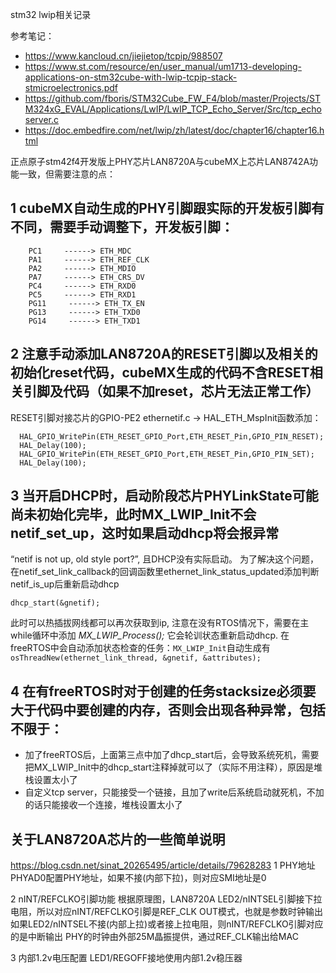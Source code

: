 
stm32 lwip相关记录

参考笔记：
* https://www.kancloud.cn/jiejietop/tcpip/988507
* https://www.st.com/resource/en/user_manual/um1713-developing-applications-on-stm32cube-with-lwip-tcpip-stack-stmicroelectronics.pdf
* https://github.com/fboris/STM32Cube_FW_F4/blob/master/Projects/STM324xG_EVAL/Applications/LwIP/LwIP_TCP_Echo_Server/Src/tcp_echoserver.c
* https://doc.embedfire.com/net/lwip/zh/latest/doc/chapter16/chapter16.html

正点原子stm42f4开发版上PHY芯片LAN8720A与cubeMX上芯片LAN8742A功能一致，但需要注意的点： 
## 1 cubeMX自动生成的PHY引脚跟实际的开发板引脚有不同，需要手动调整下，开发板引脚：
```
    PC1     ------> ETH_MDC
    PA1     ------> ETH_REF_CLK
    PA2     ------> ETH_MDIO
    PA7     ------> ETH_CRS_DV
    PC4     ------> ETH_RXD0
    PC5     ------> ETH_RXD1
    PG11     ------> ETH_TX_EN
    PG13     ------> ETH_TXD0
    PG14     ------> ETH_TXD1
```
 

## 2 注意手动添加LAN8720A的RESET引脚以及相关的初始化reset代码，cubeMX生成的代码不含RESET相关引脚及代码（如果不加reset，芯片无法正常工作）
RESET引脚对接芯片的GPIO-PE2
ethernetif.c -> HAL_ETH_MspInit函数添加：
```
  HAL_GPIO_WritePin(ETH_RESET_GPIO_Port,ETH_RESET_Pin,GPIO_PIN_RESET);
  HAL_Delay(100);
  HAL_GPIO_WritePin(ETH_RESET_GPIO_Port,ETH_RESET_Pin,GPIO_PIN_SET);
  HAL_Delay(100);
```

## 3 当开启DHCP时，启动阶段芯片PHYLinkState可能尚未初始化完毕，此时MX_LWIP_Init不会netif_set_up，这时如果启动dhcp将会报异常
“netif is not up, old style port?”, 且DHCP没有实际启动。
为了解决这个问题，在netif_set_link_callback的回调函数里ethernet_link_status_updated添加判断netif_is_up后重新启动dhcp
```
dhcp_start(&gnetif); 
``` 
此时可以热插拔网线都可以再次获取到ip, 注意在没有RTOS情况下，需要在主while循环中添加 *MX_LWIP_Process();* 它会轮训状态重新启动dhcp.
在freeRTOS中会自动添加状态检查的任务：`MX_LWIP_Init`自动生成有`osThreadNew(ethernet_link_thread, &gnetif, &attributes);`


## 4 在有freeRTOS时对于创建的任务stacksize必须要大于代码中要创建的内存，否则会出现各种异常，包括不限于：
* 加了freeRTOS后，上面第三点中加了dhcp_start后，会导致系统死机，需要把MX_LWIP_Init中的dhcp_start注释掉就可以了（实际不用注释），原因是堆栈设置太小了
* 自定义tcp server，只能接受一个链接，且加了write后系统启动就死机，不加的话只能接收一个连接，堆栈设置太小了


## 关于LAN8720A芯片的一些简单说明
https://blog.csdn.net/sinat_20265495/article/details/79628283
1 PHY地址
    PHYAD0配置PHY地址，如果不接(内部下拉)，则对应SMI地址是0

2 nINT/REFCLKO引脚功能
    根据原理图，LAN8720A LED2/nINTSEL引脚接下拉电阻，所以对应nINT/REFCLKO引脚是REF_CLK OUT模式，也就是参数时钟输出
    如果LED2/nINTSEL不接(内部上拉)或者接上拉电阻，则nINT/REFCLKO引脚对应的是中断输出
    PHY的时钟由外部25M晶振提供，通过REF_CLK输出给MAC

3 内部1.2v电压配置
    LED1/REGOFF接地使用内部1.2v稳压器

